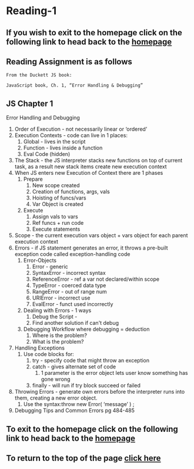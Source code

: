 # Reading-1

## If you wish to exit to the homepage click on the following link to head back to the [homepage](../README.md)

## Reading Assignment is as follows

    From the Duckett JS book:

    JavaScript book, Ch. 1, “Error Handling & Debugging”

## JS Chapter 1

Error Handling and Debugging 

1. Order of Execution - not necessarily linear or ‘ordered’
1. Execution Contexts - code can live in 1 places: 
      1. Global - lives in the script
      1. Function - lives inside a function
      1. Eval Code (hidden)
1. The Stack - the JS interpreter stacks new functions on top of current task, as a result new stack items create new execution context
1. When JS enters new Execution of Context there are 1 phases
    1. Prepare
        1. New scope created
        1. Creation of functions, args, vals 
        1. Hoisting of funcs/vars
        1. Var Object is created
    1. Execute
        1. Assign vals to vars
        1. Ref funcs + run code
        1. Execute statements
1. Scope - the current execution vars object + vars object for each parent execution context
1. Errors - if JS statement generates an error, it throws a pre-built exception code called exception-handling code
    1. Error-Objects
        1. Error - generic
        1. SyntaxError - incorrect syntax
        1. ReferenceError - ref a var not declared/within scope
        1. TypeError - coerced data type
        1. RangeError - out of range num
        1. URIError - incorrect use
        1. EvalError - funct used incorrectly
    1. Dealing with Errors - 1 ways
        1. Debug the Script - 
        1. Find another solution if can't debug
    1. Debugging Workflow where debugging = deduction
        1. Where is the problem?
        1. What is the problem?
1. Handling Exceptions
    1. Use code blocks for:
        1. try - specify code that might throw an exception
        1. catch - gives alternate set of code
            1. 1 parameter is the error object lets user know something has gone wrong
        1. finally - will run if try block succeed or failed
1. Throwing Errors - generate own errors before the interpreter runs into them, creating a new error object.
    1. Use the syntax:throw new Error( ‘message’ ) ;
1. Debugging Tips and Common Errors pg 484-485

## To exit to the homepage click on the following link to head back to the [homepage](../README.md)

## To return to the top of the page [click here](#Reading-1)